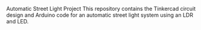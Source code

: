 Automatic Street Light Project
This repository contains the Tinkercad circuit design and Arduino code for an automatic street light system using an LDR and LED.
